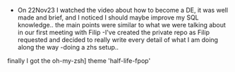 - On 22Nov23 I watched the video about how to become a DE, it was well made and brief, and I noticed I should maybe improve my SQL knowledge.. the main points were similar to what we were talking about in our first meeting with Filip 
-I've created the private repo as Filip requested and decided to really write every detail of what I am doing along the way
-doing a zhs setup..

finally I got the oh-my-zsh] theme 'half-life-fpop'

